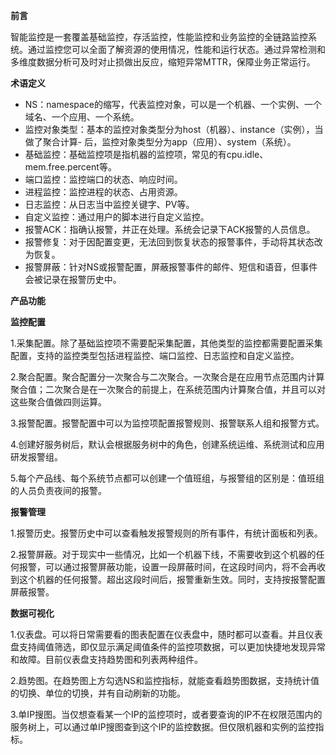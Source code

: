 **前言**

智能监控是一套覆盖基础监控，存活监控，性能监控和业务监控的全链路监控系统。通过监控您可以全面了解资源的使用情况，性能和运行状态。通过异常检测和多维度数据分析可及时对止损做出反应，缩短异常MTTR，保障业务正常运行。


**术语定义**

- NS：namespace的缩写，代表监控对象，可以是一个机器、一个实例、一个域名、一个应用、一个系统。
- 监控对象类型：基本的监控对象类型分为host（机器）、instance（实例），当做了聚合计算- 后，监控对象类型分为app（应用）、system（系统）。
- 基础监控：基础监控项是指机器的监控项，常见的有cpu.idle、mem.free.percent等。
- 端口监控：监控端口的状态、响应时间。
- 进程监控：监控进程的状态、占用资源。
- 日志监控：从日志当中监控关键字、PV等。
- 自定义监控：通过用户的脚本进行自定义监控。
- 报警ACK：指确认报警，并正在处理。系统会记录下ACK报警的人员信息。
- 报警修复：对于因配置变更，无法回到恢复状态的报警事件，手动将其状态改为恢复。
- 报警屏蔽：针对NS或报警配置，屏蔽报警事件的邮件、短信和语音，但事件会被记录在报警历史中。

**产品功能**

**监控配置**

1.采集配置。除了基础监控项不需要配采集配置，其他类型的监控都需要配置采集配置，支持的监控类型包括进程监控、端口监控、日志监控和自定义监控。

 
2.聚合配置。聚合配置分一次聚合与二次聚合。一次聚合是在应用节点范围内计算聚合值；二次聚合是在一次聚合的前提上，在系统范围内计算聚合值，并且可以对这些聚合值做四则运算。

3.报警配置。报警配置中可以为监控项配置报警规则、报警联系人组和报警方式。

 

4.创建好服务树后，默认会根据服务树中的角色，创建系统运维、系统测试和应用研发报警组。

 

5.每个产品线、每个系统节点都可以创建一个值班组，与报警组的区别是：值班组的人员负责夜间的报警。

 

**报警管理**

1.报警历史。报警历史中可以查看触发报警规则的所有事件，有统计面板和列表。

 

2.报警屏蔽。对于现实中一些情况，比如一个机器下线，不需要收到这个机器的任何报警，可以通过报警屏蔽功能，设置一段屏蔽时间，在这段时间内，将不会再收到这个机器的任何报警。超出这段时间后，报警重新生效。同时，支持按报警配置屏蔽报警。

 

**数据可视化**

1.仪表盘。可以将日常需要看的图表配置在仪表盘中，随时都可以查看。并且仪表盘支持阈值筛选，即仅显示满足阈值条件的监控项数据，可以更加快捷地发现异常和故障。目前仪表盘支持趋势图和列表两种组件。

 

2.趋势图。在趋势图上方勾选NS和监控指标，就能查看趋势图数据，支持统计值的切换、单位的切换，并有自动刷新的功能。

 

3.单IP搜图。当仅想查看某一个IP的监控项时，或者要查询的IP不在权限范围内的服务树上，可以通过单IP搜图查到这个IP的监控数据。但仅限机器和实例的监控指标。

 
